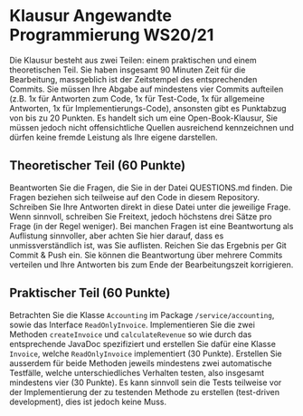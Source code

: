 # Klausur Angewandte Programmierung WS20/21

Die Klausur besteht aus zwei Teilen: einem praktischen und einem theoretischen Teil.
Sie haben insgesamt 90 Minuten Zeit für die Bearbeitung, massgeblich ist der Zeitstempel des entsprechenden Commits.
Sie müssen Ihre Abgabe auf mindestens vier Commits aufteilen (z.B. 1x für Antworten zum Code, 1x für Test-Code, 1x für allgemeine Antworten, 1x für Implementierungs-Code), ansonsten gibt es Punktabzug von bis zu 20 Punkten.
Es handelt sich um eine Open-Book-Klausur, Sie müssen jedoch nicht offensichtliche Quellen ausreichend kennzeichnen und dürfen keine fremde Leistung als Ihre eigene darstellen.

## Theoretischer Teil (60 Punkte)

Beantworten Sie die Fragen, die Sie in der Datei QUESTIONS.md finden. 
Die Fragen beziehen sich teilweise auf den Code in diesem Repository.
Schreiben Sie Ihre Antworten direkt in diese Datei unter die jeweilige Frage.
Wenn sinnvoll, schreiben Sie Freitext, jedoch höchstens drei Sätze pro Frage (in der Regel weniger).
Bei manchen Fragen ist eine Beantwortung als Auflistung sinnvoller, aber achten Sie hier darauf, dass es unmissverständlich ist, was Sie auflisten.
Reichen Sie das Ergebnis per Git Commit & Push ein. 
Sie können die Beantwortung über mehrere Commits verteilen und Ihre Antworten bis zum Ende der Bearbeitungszeit korrigieren.


## Praktischer Teil (60 Punkte)

Betrachten Sie die Klasse `Accounting` im Package `/service/accounting`, sowie das Interface `ReadOnlyInvoice`.
Implementieren Sie die zwei Methoden `createInvoice` und `calculateRevenue` so wie durch das entsprechende JavaDoc spezifiziert und erstellen Sie dafür eine Klasse `Invoice`, welche `ReadOnlyInvoice` implementiert (30 Punkte).
Erstellen Sie ausserdem für beide Methoden jeweils mindestens zwei automatische Testfälle, welche unterschiedliches Verhalten testen, also insgesamt mindestens vier (30 Punkte).
Es kann sinnvoll sein die Tests teilweise vor der Implementierung der zu testenden Methode zu erstellen (test-driven development), dies ist jedoch keine Muss.  